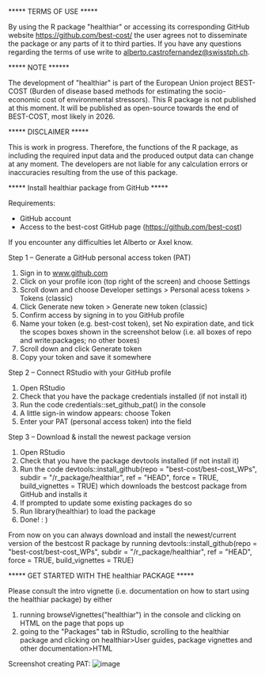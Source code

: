 ***** TERMS OF USE *****

By using the R package "healthiar" or accessing its corresponding GitHub website https://github.com/best-cost/ the user agrees not to disseminate the package or any parts of it to third parties. If you have any questions regarding the terms of use write to <alberto.castrofernandez@swisstph.ch>.

***** NOTE ******

The development of "healthiar" is part of the European Union project BEST-COST (Burden of disease based methods for estimating the socio-economic cost of environmental stressors). This R package is not published at this moment. It will be published as open-source towards the end of BEST-COST, most likely in 2026.

***** DISCLAIMER *****

This is work in progress. Therefore, the functions of the R package, as including the required input data and the produced output data can change at any moment. The developers are not liable for any calculation errors or inaccuracies resulting from the use of this package.

***** Install healthiar package from GitHub *****

Requirements:
- GitHub account
- Access to the best-cost GitHub page (https://github.com/best-cost)

If you encounter any difficulties let Alberto or Axel know.

Step 1 – Generate a GitHub personal access token (PAT)
1.	Sign in to www.github.com 
2.	Click on your profile icon (top right of the screen) and choose Settings 
3.	Scroll down and choose Developer settings > Personal acess tokens > Tokens (classic)
4.	Click Generate new token > Generate new token (classic)
5.	Confirm access by signing in to you GitHub profile
6.	Name your token (e.g. best-cost token), set No expiration date, and tick the scopes boxes shown in the screenshot below (i.e. all boxes of repo and write:packages; no other boxes)
7.	Scroll down and click Generate token
8.	Copy your token and save it somewhere

Step 2 – Connect RStudio with your GitHub profile
1.	Open RStudio
2.	Check that you have the package credentials installed (if not install it)
3.	Run the code credentials::set_github_pat() in the console
4.	A little sign-in window appears: choose Token
5.	Enter your PAT (personal access token) into the field

Step 3 – Download & install the newest package version 
1.	Open RStudio
2.	Check that you have the package devtools installed (if not install it)
3.	Run the code devtools::install_github(repo = "best-cost/best-cost_WPs", subdir = "/r_package/healthiar", ref = "HEAD", force = TRUE, build_vignettes = TRUE) which downloads the bestcost package from GitHub and installs it
4.	If prompted to update some existing packages do so
5.	Run library(healthiar) to load the package
6.	Done! : )

From now on you can always download and install the newest/current version of the bestcost R package by running 
devtools::install_github(repo = "best-cost/best-cost_WPs", subdir = "/r_package/healthiar", ref = "HEAD", force = TRUE, build_vignettes = TRUE)

***** GET STARTED WITH THE healthiar PACKAGE *****

Please consult the intro vignette (i.e. documentation on how to start using the healthiar package) by either 
1) running browseVignettes("healthiar") in the console and clicking on HTML on the page that pops up
2) going to the "Packages" tab in RStudio, scrolling to the healthiar package and clicking on healthiar>User guides, package vignettes and other documentation>HTML






Screenshot creating PAT:
![image](https://github.com/user-attachments/assets/9e67a384-cfd2-4cbb-9ff5-837294f61739)




